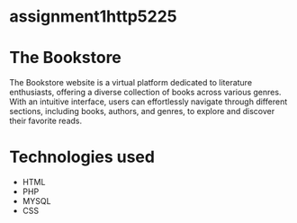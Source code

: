 # assignment1http5225
# The Bookstore
The Bookstore website is a virtual platform dedicated to literature enthusiasts, offering a diverse collection of books across various genres. With an intuitive interface, users can effortlessly navigate through different sections, including books, authors, and genres, to explore and discover their favorite reads.
# Technologies used
* HTML
* PHP
* MYSQL
* CSS
